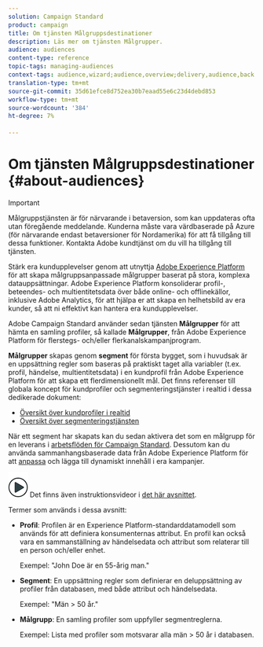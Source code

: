 ```yaml
---
solution: Campaign Standard
product: campaign
title: Om tjänsten Målgruppsdestinationer
description: Läs mer om tjänsten Målgrupper.
audience: audiences
content-type: reference
topic-tags: managing-audiences
context-tags: audience,wizard;audience,overview;delivery,audience,back
translation-type: tm+mt
source-git-commit: 35d61efce8d752ea30b7eaad55e6c23d4debd853
workflow-type: tm+mt
source-wordcount: '384'
ht-degree: 7%

---
```



# Om tjänsten Målgruppsdestinationer {#about-audiences}

>[!IMPORTANT]
>
>Målgruppstjänsten är för närvarande i betaversion, som kan uppdateras ofta utan föregående meddelande. Kunderna måste vara värdbaserade på Azure (för närvarande endast betaversioner för Nordamerika) för att få tillgång till dessa funktioner. Kontakta Adobe kundtjänst om du vill ha tillgång till tjänsten.

Stärk era kundupplevelser genom att utnyttja [Adobe Experience Platform](https://docs.adobe.com/content/help/en/experience-platform/landing/home.html) för att skapa målgruppsanpassade målgrupper baserat på stora, komplexa datauppsättningar. Adobe Experience Platform konsoliderar profil-, beteendes- och multientitetsdata över både online- och offlinekällor, inklusive Adobe Analytics, för att hjälpa er att skapa en helhetsbild av era kunder, så att ni effektivt kan hantera era kundupplevelser.

Adobe Campaign Standard använder sedan tjänsten **Målgrupper** för att hämta en samling profiler, så kallade **Målgrupper**, från Adobe Experience Platform för flerstegs- och/eller flerkanalskampanjprogram.

**Målgrupper** skapas genom  **segment** för första bygget, som i huvudsak är en uppsättning regler som baseras på praktiskt taget alla variabler (t.ex. profil, händelse, multientitetsdata) i en kundprofil från Adobe Experience Platform för att skapa ett flerdimensionellt mål. Det finns referenser till globala koncept för kundprofiler och segmenteringstjänster i realtid i dessa dedikerade dokument:

* [Översikt över kundprofiler i realtid](https://docs.adobe.com/content/help/en/experience-platform/profile/home.html)
* [Översikt över segmenteringstjänsten](https://docs.adobe.com/content/help/en/experience-platform/segmentation/home.html)

När ett segment har skapats kan du sedan aktivera det som en målgrupp för en leverans i [arbetsflöden för Campaign Standard](../../integrating/using/aep-targeting-audiences.md). Dessutom kan du använda sammanhangsbaserade data från Adobe Experience Platform för att [anpassa](../../integrating/using/aep-personalizing-campaigns.md) och lägga till dynamiskt innehåll i era kampanjer.

![](assets/do-not-localize/how-to-video.png) Det finns även instruktionsvideor i  [det här avsnittet](https://docs.adobe.com/content/help/sv-SE/campaign-standard-learn/tutorials/profiles-and-audiences/audience-destinations/audience-destinations-overview.html).

Termer som används i dessa avsnitt:

* **Profil**: Profilen är en Experience Platform-standarddatamodell som används för att definiera konsumenternas attribut. En profil kan också vara en sammanställning av händelsedata och attribut som relaterar till en person och/eller enhet.

   Exempel: &quot;John Doe är en 55-årig man.&quot;

* **Segment**: En uppsättning regler som definierar en deluppsättning av profiler från databasen, med både attribut och händelsedata.

   Exempel: &quot;Män > 50 år.&quot;

* **Målgrupp**: En samling profiler som uppfyller segmentreglerna.

   Exempel: Lista med profiler som motsvarar alla män > 50 år i databasen.
